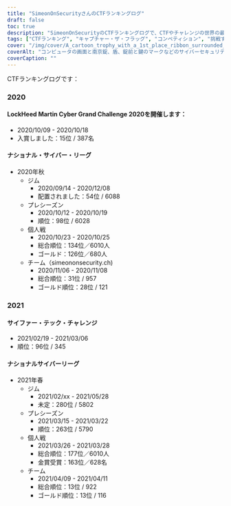 ```yaml
---
title: "SimeonOnSecurityさんのCTFランキングログ"
draft: false
toc: true
description: "SimeonOnSecurityのCTFランキングログで、CTFやチャレンジの世界の最新ランキングをチェックしよう"
tags: ["CTFランキング", "キャプチャー・ザ・フラッグ", "コンペティション", "挑戦すること", "ロックヒードマーティン・サイバーグランドチャレンジ", "ナショナルサイバーリーグ", "サイファー・テック・チャレンジ", "パフォーマンス", "プレイスメント", "チーム", "個人", "2020", "2021", "サイバーセキュリティ", "サイバーディフェンス", "CTFイベント", "ハッキングのコンペティション", "情報セキュリティ", "セキュリティ研究"]
cover: "/img/cover/A_cartoon_trophy_with_a_1st_place_ribbon_surrounded_by_comp.png"
coverAlt: "コンピュータの画面と南京錠、盾、錠前と鍵のマークなどのサイバーセキュリティのシンボルに囲まれた1位のリボンがついた漫画のトロフィーです。"
coverCaption: ""
---
```

CTFランキングログです：
### 2020
#### LockHeed Martin Cyber Grand Challenge 2020を開催します：
- 2020/10/09 - 2020/10/18
- 入賞しました：15位 / 387名
#### ナショナル・サイバー・リーグ
- 2020年秋
	- ジム
		- 2020/09/14 - 2020/12/08
		- 配置されました：54位 / 6088
	- プレシーズン
		- 2020/10/12 - 2020/10/19
		- 順位：98位 / 6028
	- 個人戦
		- 2020/10/23 - 2020/10/25
		- 総合順位：134位／6010人
		- ゴールド：126位／680人
	- チーム（simeononsecurity.ch)
		- 2020/11/06 - 2020/11/08
		- 総合順位：31位 / 957
		- ゴールド順位：28位 / 121
### 2021
#### サイファー・テック・チャレンジ
- 2021/02/19 - 2021/03/06
- 順位：96位 / 345
#### ナショナルサイバーリーグ
- 2021年春
	- ジム
		- 2021/02/xx - 2021/05/28
		- 未定：280位 / 5802
	- プレシーズン
		- 2021/03/15 - 2021/03/22
		- 順位：263位 / 5790
	- 個人戦
		- 2021/03/26 - 2021/03/28
		- 総合順位：177位／6010人
		- 金賞受賞：163位／628名
	- チーム
		- 2021/04/09 - 2021/04/11
		- 総合順位：13位 / 922
		- ゴールド順位：13位 / 116
